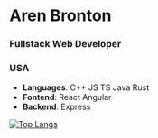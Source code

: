 <h1>Aren Bronton</h1>
<h3>Fullstack Web Developer</h3>
<h3>USA</h3>

- __Languages__: C++  JS  TS  Java  Rust
- __Fontend__: React  Angular
- __Backend__: Express

[![Top Langs](https://github-readme-stats.vercel.app/api/top-langs/?username=arenbronton&layout=donut&theme=dark&hide_border=true)](https://github.com/anuraghazra/github-readme-stats)
